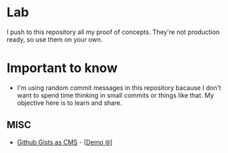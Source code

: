 # Lab

I push to this repository all my proof of concepts. They're not production ready, so use them on your own.

# Important to know

- I'm using random commit messages in this repository bacause I don't want to spend time thinking in small commits or things like that. My objective here is to learn and share.

## MISC

- [Github Gists as CMS](./misc/github-gists-as-cms) - [[Demo :globe_with_meridians:](https://github.com/amendoa/lab)]
